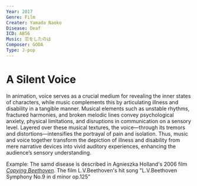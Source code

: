 ```yaml
---
Year: 2017
Genre: Film
Creater: Yamada Naoko
Disease: Deaf
ICD: AB56
Music: 恋をしたのは
Composer: GODA
Type: J-pop
---
```


# A Silent Voice

In animation, voice serves as a crucial medium for revealing the inner states of characters, while music complements this by articulating illness and disability in a tangible manner. Musical elements such as unstable rhythms, fractured harmonies, and broken melodic lines convey psychological anxiety, physical limitations, and disruptions in communication on a sensory level. Layered over these musical textures, the voice—through its tremors and distortions—intensifies the portrayal of pain and isolation. Thus, music and voice together transform the depiction of illness and disability from mere narrative devices into vivid auditory experiences, enhancing the audience’s sensory understanding.

Example: The samd disease is described in Agnieszka Holland's 2006 film [*Copying Beethoven*](yoo_kyeongsoo.md). The film L.V.Beethoven's hit song "L.V.Beethoven Symphony No.9 in d minor op.125"
